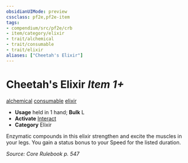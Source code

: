 ```yaml
---
obsidianUIMode: preview
cssclass: pf2e,pf2e-item
tags:
- compendium/src/pf2e/crb
- item/category/elixir
- trait/alchemical
- trait/consumable
- trait/elixir
aliases: ["Cheetah's Elixir"]
---
```

# Cheetah's Elixir *Item 1+*  
[alchemical](/rules/traits/alchemical.md)  [consumable](/rules/traits/consumable.md)  [elixir](/rules/traits/elixir.md)  

- **Usage** held in 1 hand; **Bulk** L
- **Activate** [Interact](/rules/actions/interact.md)
- **Category** Elixir

Enzymatic compounds in this elixir strengthen and excite the muscles in your legs. You gain a status bonus to your Speed for the listed duration.

*Source: Core Rulebook p. 547*
